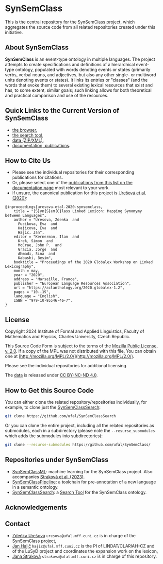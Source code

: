 # SynSemClass

This is the central repository for the SynSemClass project, which aggregates the source code from all related repositories created under this initiative.

## About SynSemClass

**SynSemClass** is an event-type ontology in multiple languages. The project attempts to create specifications and definitions of a hierarchical event-type ontology, populated with words denoting events or states (primarily verbs, verbal nouns, and adjectives, but also any other single- or multiword units denoting events or states). It links its entries or "classes" (and the words that evoke them) to several existing lexical resources that exist and has, to some extent, similar goals; such linking allows for both theoretical and practical comparison and use of the resources.

## Quick Links to the Current Version of SynSemClass

- [the browser](https://lindat.mff.cuni.cz/services/SynSemClass50/),
- [the search tool](https://lindat.mff.cuni.cz/services/SynSemClassSearch/?version=synsemclass5.0),
- [data (ZIP/XML)](http://hdl.handle.net/11234/1-5230),
- [documentation, publications](https://ufal.mff.cuni.cz/synsemclass).

## How to Cite Us

- Please see the individual repositories for their corresponding publications for citations.
- Or, please select one of the [publications from this list on the documentation page](https://ufal.mff.cuni.cz/synsemclass) most relevant to your work.
- If unsure, the canonical publication for this project is [Urešová et al. (2020)](https://aclanthology.org/2020.globalex-1.2/):

```
@inproceedings{uresova-etal-2020-synsemclass,
    title = "{S}yn{S}em{C}lass Linked Lexicon: Mapping Synonymy between Languages",
    author = "Uresova, Zdenka  and
      Fucikova, Eva  and
      Hajicova, Eva  and
      Hajic, Jan",
    editor = "Kernerman, Ilan  and
      Krek, Simon  and
      McCrae, John P.  and
      Gracia, Jorge  and
      Ahmadi, Sina  and
      Kabashi, Besim",
    booktitle = "Proceedings of the 2020 Globalex Workshop on Linked Lexicography",
    month = may,
    year = "2020",
    address = "Marseille, France",
    publisher = "European Language Resources Association",
    url = "https://aclanthology.org/2020.globalex-1.2",
    pages = "10--19",
    language = "English",
    ISBN = "979-10-95546-46-7",
}
```

## License

Copyright 2024 Institute of Formal and Applied Linguistics, Faculty of Mathematics and Physics, Charles University, Czech Republic.

This Source Code Form is subject to the terms of the [Mozilla Public License, v. 2.0](LICENSE). If a copy of the MPL was not distributed with this file, You can obtain one at [http://mozilla.org/MPL/2.0/](http://mozilla.org/MPL/2.0/).

Please see the individual repositories for additional licensing.

The [data](http://hdl.handle.net/11234/1-5230) is released under [CC BY-NC-ND 4.0](https://creativecommons.org/licenses/by-nc-nd/4.0/).

## How to Get this Source Code

You can either clone the related repository/repositories individually, for example, to clone just the [SynSemClassSearch](https://github.com/ufal/SynSemClassSearch):

```sh
git clone https://github.com/ufal/SynSemClassSearch
```

Or you can clone the entire project, including all the related repositories as submodules, each in a subdirectory (please note the `--resurse_submodules` which adds the submodules into subdirectories):

```sh
git clone --recurse-submodules https://github.com/ufal/SynSemClass/
```

## Repositories under SynSemClass

- [SynSemClassML](https://github.com/ufal/SynSemClassML): machine learning for the SynSemClass project. Also accompanies [Straková et al. (2023)](https://aclanthology.org/2023.law-1.9/).
- [SynSemClassPipeline](https://github.com/ufal/SynSemClassPipeline): a toolchain for pre-annotation of a new language in a semantic ontology.
- [SynSemClassSearch](https://github.com/ufal/SynSemClassSearch): a [Search Tool](https://lindat.mff.cuni.cz/services/SynSemClassSearch/) for the SynSemClass ontology.

## Acknowledgements

## Contact

- [Zdeňka Urešová](https://ufal.mff.cuni.cz/zdenka-uresova) `uresova@ufal.mff.cuni.cz` is in charge of the SynSemClass project,
- [Jan Hajič](https://ufal.mff.cuni.cz/jan-hajic) `hajic@ufal.mff.cuni.cz` is the PI of LINDAT/CLARIAH-CZ and of the LuSyD project and coordinates the expansion work on the lexicon,
- [Jana Straková](https://ufal.mff.cuni.cz/jana-strakova) `strakova@ufal.mff.cuni.cz` is in charge of this repository.


